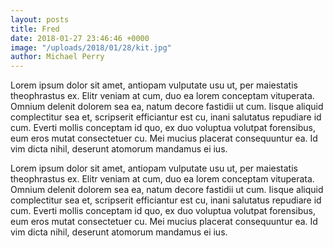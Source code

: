 ```yaml
---
layout: posts
title: Fred
date: 2018-01-27 23:46:46 +0000
image: "/uploads/2018/01/28/kit.jpg"
author: Michael Perry
---
```

Lorem ipsum dolor sit amet, antiopam vulputate usu ut, per maiestatis theophrastus ex. Elitr veniam at cum, duo ea lorem conceptam vituperata. Omnium delenit dolorem sea ea, natum decore fastidii ut cum. Iisque aliquid complectitur sea et, scripserit efficiantur est cu, inani salutatus repudiare id cum. Everti mollis conceptam id quo, ex duo voluptua volutpat forensibus, eum eros mutat consectetuer cu. Mei mucius placerat consequuntur ea. Id vim dicta nihil, deserunt atomorum mandamus ei ius.

Lorem ipsum dolor sit amet, antiopam vulputate usu ut, per maiestatis theophrastus ex. Elitr veniam at cum, duo ea lorem conceptam vituperata. Omnium delenit dolorem sea ea, natum decore fastidii ut cum. Iisque aliquid complectitur sea et, scripserit efficiantur est cu, inani salutatus repudiare id cum. Everti mollis conceptam id quo, ex duo voluptua volutpat forensibus, eum eros mutat consectetuer cu. Mei mucius placerat consequuntur ea. Id vim dicta nihil, deserunt atomorum mandamus ei ius.
